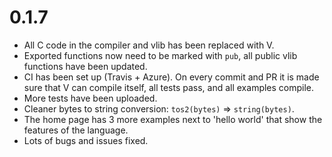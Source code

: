 # 0.1.7

- All C code in the compiler and vlib has been replaced with V.
- Exported functions now need to be marked with `pub`, all public vlib functions have been updated.
- CI has been set up (Travis + Azure). On every commit and PR it is made sure that V
  can compile itself, all tests pass, and all examples compile.
- More tests have been uploaded.
- Cleaner bytes to string conversion: `tos2(bytes)` => `string(bytes)`.
- The home page has 3 more examples next to 'hello world' that show the features of the language.
- Lots of bugs and issues fixed.
